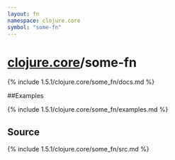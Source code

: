 ```yaml
---
layout: fn
namespace: clojure.core
symbol: "some-fn"
---
```


# [clojure.core](../)/some-fn

{% include 1.5.1/clojure.core/some_fn/docs.md %}

##Examples

{% include 1.5.1/clojure.core/some_fn/examples.md %}
## Source
{% include 1.5.1/clojure.core/some_fn/src.md %}

